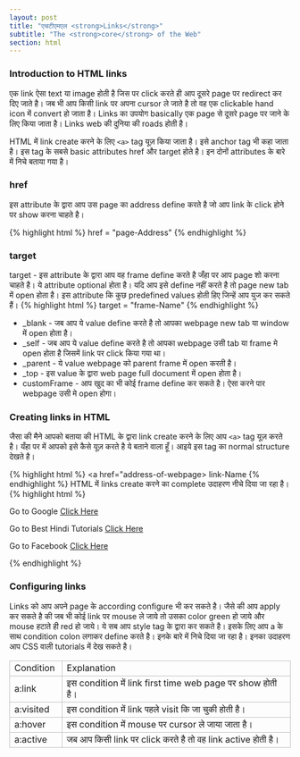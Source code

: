 ```yaml
---
layout: post
title: "एचटीएमएल <strong>Links</strong>"
subtitle: "The <strong>core</strong> of the Web"
section: html
---
```


### Introduction to HTML links

एक link ऐसा text या image होती है जिस पर click करते ही आप दूसरे page पर redirect कर दिए जाते है। जब भी आप किसी link पर अपना cursor ले जाते है तो वह एक clickable hand icon में convert हो जाता है। Links का उपयोग basically एक page से दूसरे page पर जाने के लिए किया जाता है। Links web की दुनिया की roads होती है।  


HTML में link create करने के लिए `<a>` tag यूज़ किया जाता है। इसे anchor tag भी कहा जाता है। इस tag के सबसे basic attributes href और target होते है। इन दोनों attributes के बारे में निचे बताया गया है। 

### href 

इस attribute के द्वारा आप उस page का address define करते है जो आप link के click होने पर show  करना चाहते है।  

{% highlight html %}
href = "page-Address"
{% endhighlight %}

### target 

target - इस attribute के द्वारा आप वह frame define करते है जँहा पर आप page शो करना चाहते है। ये attribute optional होता है। यदि आप इसे define नहीं करते है तो page new tab में open होता है। इस attribute कि कुछ predefined values होती हिए जिन्हें आप युज कर सकते हैं। 
{% highlight html %}
target = "frame-Name"
{% endhighlight %}

* _blank - जब आप ये value define करते है तो आपका webpage new tab या window में open होता है। 
* _self - जब आप ये value define करते है तो आपका webpage उसी tab या frame मे open होता है जिसमें link पर click किया गया था। 
* _parent - ये value webpage को parent frame में open करती है। 
* _top - इस value के द्वारा web page full document में open होता है। 
* customFrame - आप खुद का भी कोई frame define कर सकते है। ऐसा करने पार webpage उसी मे open होगा।         





### Creating links in HTML 

जैसा की मैने आपको बताया की HTML के द्वारा link create करने के लिए आप `<a>` tag यूज़ करते है। यँहा पर में आपको इसे कैसे यूज़ करते है ये बताने वाला हूँ। आइये इस tag का normal structure देखते है।      

{% highlight html %}
<a href="address-of-webpage> link-Name </a>
{% endhighlight %}
HTML में links create करने का complete उदाहरण नीचे दिया जा रहा है।
{% highlight html %}
<html>
<head>
<title>Text Formatting</title>
</head>
<body>
<p>
Go to Google <a href="www.google.com">Click Here</a>
</p>
<p>
Go to Best Hindi Tutorials <a href="www.besthinditutorials.com">Click Here</a>
</p>
<p>
Go to Facebook <a href="www.facebook.com">Click Here</a>
</p>
</body>
</html> 
{% endhighlight %}


### Configuring links 

Links को आप अपने page के according configure भी कर सकते है। जैसे की आप apply कर सकते है की जब भी कोई link पर mouse ले जाये तो उसका color green हो जाये और mouse हटाते ही red हो जाये। ये सब आप style tag के द्वारा कर सकते है। इसके लिए आप a के साथ condition colon लगाकर define करते है। इनके बारे में निचे दिया जा रहा है। इनका उदाहरण आप CSS वाली tutorials में देख सकते है।  

<div class="table">


<table class="MsoTableGrid"><tbody style="border:0 none silver"><tr style="border:0 none silver"><td style="border:1px solid silver"><div class="MsoNormal">
<o:p style="border:0 none #666">Condition&nbsp;</o:p></div>
</td><td style="border:1px solid silver"><div class="MsoNormal">
<o:p style="border:0 none #666">Explanation &nbsp;</o:p></div>
</td></tr><tr style="border:0 none silver"><td style="border:1px solid silver"><div class="MsoNormal">
<o:p style="border:0 none #666">a:link</o:p></div>
</td><td style="border-color:silver;border-bottom-width:1px;border-bottom-style:solid;border-right-width:1px;border-right-style:solid"><div class="MsoNormal">
इस condition में link first time web page पर show होती है। &nbsp;</div>
</td></tr><tr style="border:0 none silver"><td style="border:1px solid silver"><div class="MsoNormal">
<o:p style="border:0 none #666">a:visited</o:p></div>
</td><td style="border-color:silver;border-bottom-width:1px;border-bottom-style:solid;border-right-width:1px;border-right-style:solid"><div class="MsoNormal">
इस condition में link पहले visit कि जा चुकी होती है। &nbsp;</div>
</td></tr><tr style="border:0 none silver"><td style="border:1px solid silver"><div class="MsoNormal">
<o:p style="border:0 none #666">a:hover</o:p></div>
</td><td style="border-color:silver;border-bottom-width:1px;border-bottom-style:solid;border-right-width:1px;border-right-style:solid"><div class="MsoNormal">
इस condition में mouse पर cursor ले जाया जाता है। &nbsp;</div>
</td></tr><tr style="border:0 none silver"><td style="border:1px solid silver"><div class="MsoNormal">
<o:p style="border:0 none #666">a:active</o:p></div>
</td><td style="border-color:silver;border-bottom-width:1px;border-bottom-style:solid;border-right-width:1px;border-right-style:solid"><div class="MsoNormal">
जब आप किसी link पर click करते है तो वह link active होती है। &nbsp;</div>
</td></tr></tbody></table>

</div>




